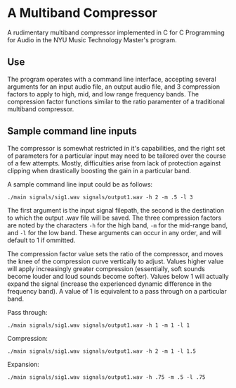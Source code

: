# A Multiband Compressor
A rudimentary multiband compressor implemented in C for C Programming for Audio in the NYU Music Technology Master's program.

## Use
The program operates with a command line interface, accepting several arguments for an input audio file, an output audio file, and 3 compression factors to apply to high, mid, and low range frequency bands. The compression factor functions similar to the ratio paramenter of a traditional multiband compressor.

## Sample command line inputs
The compressor is somewhat restricted in it's capabilities, and the right set of parameters for a particular input may need to be tailored over the course of a few attempts. Mostly, difficulties arise from lack of protection against clipping when drastically boosting the gain in a particular band.

A sample command line input could be as follows:

`./main signals/sig1.wav signals/output1.wav -h 2 -m .5 -l 3`

The first argument is the input signal filepath, the second is the destination to which the output .wav file will be saved. The three compression factors are noted by the characters `-h` for the high band, `-m` for the mid-range band, and `-l` for the low band. These arguments can occur in any order, and will default to 1 if ommitted. 

The compression factor value sets the ratio of the compressor, and moves the knee of the compression curve vertically to adjust. Values higher value will apply increasingly greater compression (essentially, soft sounds become louder and loud sounds become softer). Values below 1 will actually expand the signal (increase the experienced dynamic difference in the frequency band). A value of 1 is equivalent to a pass through on a particular band.

Pass through:

`./main signals/sig1.wav signals/output1.wav -h 1 -m 1 -l 1`

Compression:

`./main signals/sig1.wav signals/output1.wav -h 2 -m 1 -l 1.5`

Expansion:

`./main signals/sig1.wav signals/output1.wav -h .75 -m .5 -l .75`

